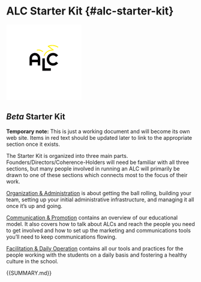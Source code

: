 # ALC Starter Kit {#alc-starter-kit}

![alc_logo_animation.gif](assets/alclogo_animation.gif)

## _Beta_ Starter Kit

**Temporary note:** This is just a working document and will become its own web site. Items in <span class="fixit">red text</span> should be updated later to link to the appropriate section once it exists.

The Starter Kit is organized into three main parts. Founders/Directors/Coherence-Holders will need be familiar with all three sections, but many people involved in running an ALC will primarily be drawn to one of these sections which connects most to the focus of their work.

[Organization & Administration](export/organization_&_administration/README.md) is about getting the ball rolling, building your team, setting up your initial administrative infrastructure, and managing it all once it’s up and going.

[Communication & Promotion](export/communication_&_promotion/README.md) contains an overview of our educational model. It also covers how to talk about ALCs and reach the people you need to get involved and how to set up the marketing and communications tools you’ll need to keep communications flowing.

[Facilitation & Daily Operation](export/facilitation_&_daily_operation/README.md) contains all our tools and practices for the people working with the students on a daily basis and fostering a healthy culture in the school.

{{SUMMARY.md}}